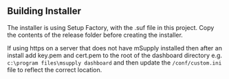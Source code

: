 ## Building Installer

The installer is using Setup Factory, with the .suf file in this project.
Copy the contents of the release folder before creating the installer.

If using https on a server that does not have mSupply installed then after an install add key.pem and cert.pem to the root of the dashboard directory e.g. `c:\program files\msupply dashboard` and then update the `/conf/custom.ini` file to reflect the correct location.
